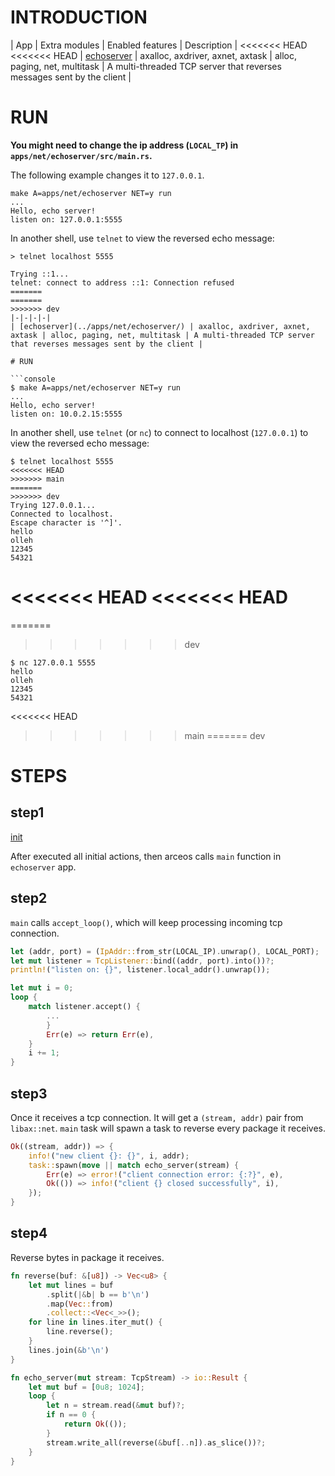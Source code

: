 # INTRODUCTION

| App | Extra modules | Enabled features | Description |
<<<<<<< HEAD
<<<<<<< HEAD
| [echoserver](apps/net/echoserver/) | axalloc, axdriver, axnet, axtask | alloc, paging, net, multitask | A multi-threaded TCP server that reverses messages sent by the client |

# RUN

**You might need to change the ip address (`LOCAL_TP`) in `apps/net/echoserver/src/main.rs`.**

The following example changes it to `127.0.0.1`.

```
make A=apps/net/echoserver NET=y run
...
Hello, echo server!
listen on: 127.0.0.1:5555
```

In another shell, use `telnet` to view the reversed echo message:

```
> telnet localhost 5555

Trying ::1...
telnet: connect to address ::1: Connection refused
=======
=======
>>>>>>> dev
|-|-|-|-|
| [echoserver](../apps/net/echoserver/) | axalloc, axdriver, axnet, axtask | alloc, paging, net, multitask | A multi-threaded TCP server that reverses messages sent by the client |

# RUN

```console
$ make A=apps/net/echoserver NET=y run
...
Hello, echo server!
listen on: 10.0.2.15:5555
```

In another shell, use `telnet` (or `nc`) to connect to localhost (`127.0.0.1`) to view the reversed echo message:

```console
$ telnet localhost 5555
<<<<<<< HEAD
>>>>>>> main
=======
>>>>>>> dev
Trying 127.0.0.1...
Connected to localhost.
Escape character is '^]'.
hello
olleh
12345
54321
```

<<<<<<< HEAD
<<<<<<< HEAD
=======
=======
>>>>>>> dev
```console
$ nc 127.0.0.1 5555
hello
olleh
12345
54321
```

<<<<<<< HEAD
>>>>>>> main
=======
>>>>>>> dev
# STEPS

## step1

[init](./init.md)

After executed all initial actions, then arceos calls `main` function in `echoserver` app.

## step2

`main` calls `accept_loop()`, which will keep processing incoming tcp connection.

```rust
let (addr, port) = (IpAddr::from_str(LOCAL_IP).unwrap(), LOCAL_PORT);
let mut listener = TcpListener::bind((addr, port).into())?;
println!("listen on: {}", listener.local_addr().unwrap());

let mut i = 0;
loop {
    match listener.accept() {
        ...
        }
        Err(e) => return Err(e),
    }
    i += 1;
}
```

## step3

Once it receives a tcp connection. It will get a `(stream, addr)` pair from `libax::net`.
`main` task will spawn a task to reverse every package it receives.

```rust
Ok((stream, addr)) => {
    info!("new client {}: {}", i, addr);
    task::spawn(move || match echo_server(stream) {
        Err(e) => error!("client connection error: {:?}", e),
        Ok(()) => info!("client {} closed successfully", i),
    });
}
```

## step4

Reverse bytes in package it receives.

```rust
fn reverse(buf: &[u8]) -> Vec<u8> {
    let mut lines = buf
        .split(|&b| b == b'\n')
        .map(Vec::from)
        .collect::<Vec<_>>();
    for line in lines.iter_mut() {
        line.reverse();
    }
    lines.join(&b'\n')
}

fn echo_server(mut stream: TcpStream) -> io::Result {
    let mut buf = [0u8; 1024];
    loop {
        let n = stream.read(&mut buf)?;
        if n == 0 {
            return Ok(());
        }
        stream.write_all(reverse(&buf[..n]).as_slice())?;
    }
}
```
